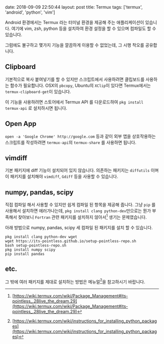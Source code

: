 date: 2018-09-09 22:50:44
layout: post
title: Termux
tags: ['termux', 'android', 'python', 'vim']

Android 환경에서는 Termux 라는 터미널 환경을 제공해 주는 애플리케이션이 있습니다.
여기에 vim, zsh, python 등을 설치하여 환경 설정을 할 수 있으며 컴파일도 할 수 있습니다.

그럼에도 불구하고 몇가지 기능을 깔끔하게 이용할 수 없었는데, 그 시행 착오를 공유합니다.

## Clipboard

기본적으로 복사 붙여넣기를 할 수 있지만 스크립트에서 사용하려면 클립보드를 사용하는 함수가 필요합니다.
OSX의 `pbcopy`, Ubuntu의 `XClip`이 있다면 Termux에서는 `termux-clipboard-get`이 있습니다.

이 기능을 사용하려면 스토어에서 Termux API 를 다운로드하여 `pkg install termux-api` 로 설치하시면 됩니다.

## Open App

`open -a 'Google Chrome' http://google.com` 등과 같이 외부 앱을 상호작용하는 스크립트를 작성하려면
`termux-api`의 `termux-share` 를 사용하면 됩니다.

## vimdiff

기본 패키지에 diff 기능이 설치되어 있지 않습니다. 의존하는 패키지는 `diffutils` 이며 이 패키지를 설치해야
`vimdiff`, `Gdiff` 등을 사용할 수 있습니다.

## numpy, pandas, scipy

직접 컴파일 해서 사용할 수 있지만 쉽게 컴파일 된 항목을 제공해 줍니다.
그냥 `pip` 를 사용해서 설치하면 에러가나는데,
`pkg install clang python-dev`만으로는 뭔가 부족해서 찾아보니
`Fortran` 관련 패키지를 설치하지 않아서[^1] 생기는 문제였습니다.

아래 방법으로 numpy, pandas, scipy 세 컴파일 된 패키지를 설치 할 수 있습니다.

```
pkg install clang python-dev wget
wget https://its-pointless.github.io/setup-pointless-repo.sh
bash setup-pointless-repo.sh
pkg install numpy scipy
pip install pandas
```

## etc.

그 밖에 여러 패키지를 제대로 설치하는 방법은 메뉴얼[^2]을 참고하시기 바랍니다.

[^1]: [https://wiki.termux.com/wiki/Package_Management#its-pointless_.28live_the_dream.29](https://wiki.termux.com/wiki/Package_Management#its-pointless_.28live_the_dream.29)
[^2]: [https://wiki.termux.com/wiki/instructions_for_installing_python_packages](https://wiki.termux.com/wiki/instructions_for_installing_python_packages)
